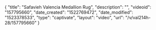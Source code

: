 {
    "title": "Safavieh Valencia Medallion Rug",
    "description": "",
    "videoid": "157795660",
    "date_created": "1522769472",
    "date_modified": "1523378533",
    "type": "captivate",
    "layout": "video",
    "url": "\/v\/val214h-28\/157795660"
}